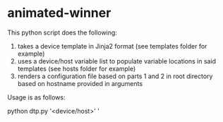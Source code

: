 # animated-winner
This python script does the following:
1. takes a device template in Jinja2 format (see templates folder for example)
2. uses a device/host variable list to populate variable locations in said templates (see hosts folder for example)
3. renders a configuration file based on parts 1 and 2 in root directory based on hostname provided in arguments

Usage is as follows:

python dtp.py '<device/host>' '<template>'

Enjoy!
